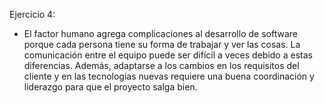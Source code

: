Ejercicio 4:
-	El factor humano agrega complicaciones al desarrollo de software porque cada persona tiene su forma de trabajar y ver las cosas. La comunicación entre el equipo puede ser difícil a veces debido a estas diferencias. Además, adaptarse a los cambios en los requisitos del cliente y en las tecnologías nuevas requiere una buena coordinación y liderazgo para que el proyecto salga bien.